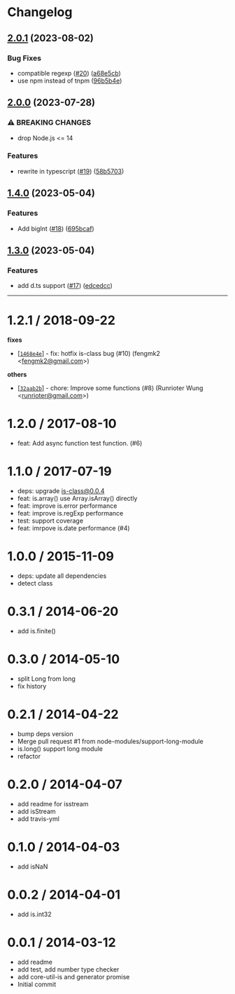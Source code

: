 # Changelog

## [2.0.1](https://github.com/node-modules/is-type-of/compare/v2.0.0...v2.0.1) (2023-08-02)


### Bug Fixes

* compatible regexp ([#20](https://github.com/node-modules/is-type-of/issues/20)) ([a68e5cb](https://github.com/node-modules/is-type-of/commit/a68e5cbd23afc82a9e1d3a9cb48116bc104ca067))
* use npm instead of tnpm ([96b5b4e](https://github.com/node-modules/is-type-of/commit/96b5b4e436b6ab33568510e8dc9dab9ce4a891a6))

## [2.0.0](https://github.com/node-modules/is-type-of/compare/v1.4.0...v2.0.0) (2023-07-28)


### ⚠ BREAKING CHANGES

* drop Node.js <= 14

### Features

* rewrite in typescript ([#19](https://github.com/node-modules/is-type-of/issues/19)) ([58b5703](https://github.com/node-modules/is-type-of/commit/58b5703ea3329b29790963e221023e8deeb0f97d))

## [1.4.0](https://github.com/node-modules/is-type-of/compare/v1.3.0...v1.4.0) (2023-05-04)


### Features

* Add bigInt ([#18](https://github.com/node-modules/is-type-of/issues/18)) ([695bcaf](https://github.com/node-modules/is-type-of/commit/695bcaf30d0b808012ddad169ccc3cef0c55202f))

## [1.3.0](https://github.com/node-modules/is-type-of/compare/v1.2.1...v1.3.0) (2023-05-04)


### Features

* add d.ts support ([#17](https://github.com/node-modules/is-type-of/issues/17)) ([edcedcc](https://github.com/node-modules/is-type-of/commit/edcedcc70af64c054cc834e5dd2ed79edd4692ff))

---


1.2.1 / 2018-09-22
==================

**fixes**
  * [[`1468e4e`](http://github.com/node-modules/is-type-of/commit/1468e4e2d2a1221ff25187f430e5546db2fadacc)] - fix: hotfix is-class bug (#10) (fengmk2 <<fengmk2@gmail.com>>)

**others**
  * [[`32aab2b`](http://github.com/node-modules/is-type-of/commit/32aab2b5431e76529f2cf9ddf1d112b99ed05394)] - chore: Improve some functions (#8) (Runrioter Wung <<runrioter@gmail.com>>)

1.2.0 / 2017-08-10
==================

  * feat: Add async function test function. (#6)

1.1.0 / 2017-07-19
==================

  * deps: upgrade is-class@0.0.4
  * feat: is.array() use Array.isArray() directly
  * feat: improve is.error performance
  * feat: improve is.regExp performance
  * test: support coverage
  * feat: imrpove is.date performance (#4)

1.0.0 / 2015-11-09 
==================

  * deps: update all dependencies
  * detect class

0.3.1 / 2014-06-20
==================

  * add is.finite()

0.3.0 / 2014-05-10
==================

  * split Long from long
  * fix history

0.2.1 / 2014-04-22
==================

  * bump deps version
  * Merge pull request #1 from node-modules/support-long-module
  * is.long() support long module
  * refactor

0.2.0 / 2014-04-07
==================

  * add readme for isstream
  * add isStream
  * add travis-yml

0.1.0 / 2014-04-03
==================

  * add isNaN

0.0.2 / 2014-04-01
==================

  * add is.int32

0.0.1 / 2014-03-12
==================

  * add readme
  * add test, add number type checker
  * add core-util-is and generator promise
  * Initial commit
